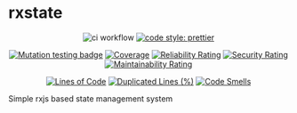 # rxstate

<div align="center">

![ci workflow](https://github.com/blephy/rxstate/actions/workflows/ci.yml/badge.svg)
[![code style: prettier](https://img.shields.io/badge/code_style-prettier-ff69b4.svg?style=flat)](https://github.com/prettier/prettier)

[![Mutation testing badge](https://img.shields.io/endpoint?style=flat&url=https%3A%2F%2Fbadge-api.stryker-mutator.io%2Fgithub.com%2Fblephy%2Frxstate%2Fmaster)](https://dashboard.stryker-mutator.io/reports/github.com/blephy/rxstate/master)
[![Coverage](https://sonarcloud.io/api/project_badges/measure?project=blephy_rxstate&metric=coverage)](https://sonarcloud.io/summary/new_code?id=blephy_rxstate)
[![Reliability Rating](https://sonarcloud.io/api/project_badges/measure?project=blephy_rxstate&metric=reliability_rating)](https://sonarcloud.io/summary/new_code?id=blephy_rxstate)
[![Security Rating](https://sonarcloud.io/api/project_badges/measure?project=blephy_rxstate&metric=security_rating)](https://sonarcloud.io/summary/new_code?id=blephy_rxstate)
[![Maintainability Rating](https://sonarcloud.io/api/project_badges/measure?project=blephy_rxstate&metric=sqale_rating)](https://sonarcloud.io/summary/new_code?id=blephy_rxstate)

[![Lines of Code](https://sonarcloud.io/api/project_badges/measure?project=blephy_rxstate&metric=ncloc)](https://sonarcloud.io/summary/new_code?id=blephy_rxstate)
[![Duplicated Lines (%)](https://sonarcloud.io/api/project_badges/measure?project=blephy_rxstate&metric=duplicated_lines_density)](https://sonarcloud.io/summary/new_code?id=blephy_rxstate)
[![Code Smells](https://sonarcloud.io/api/project_badges/measure?project=blephy_rxstate&metric=code_smells)](https://sonarcloud.io/summary/new_code?id=blephy_rxstate)

</div>

Simple rxjs based state management system
